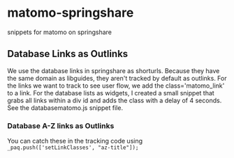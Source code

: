 # matomo-springshare
snippets for matomo on springshare
## Database Links as Outlinks
We use the database links in springshare as shorturls. Because they have the same domain as libguides, they aren't tracked by default as outlinks. For the links we want to track to see user flow, we add the class='matomo_link' to a link. For the database lists as widgets, I created a small snippet that grabs all links within a div id and adds the class with a delay of 4 seconds. See the databasematomo.js snippet file.
### Database A-Z links as Outlinks
You can catch these in the tracking code using 
``
_paq.push(['setLinkClasses', "az-title"]);
``
